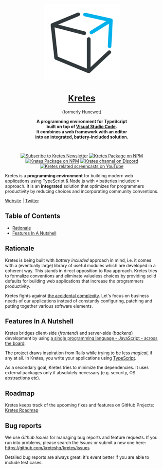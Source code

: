 <p align="center">
  <img width="250" src="/docs/huncwot-logo.svg">
</p>

<p align="center">
  <h1 align="center">
    <a href="https://kretes.dev">Kretes</a>
  </h1>
</p>

<p align="center">
  <span>(formerly Huncwot)</span>
</p>

<p align="center">
  <b>A programming environment for TypeScript <br />
  built on top of <a href="https://code.visualstudio.com/">Visual Studio Code</a>. <br/>
  It combines a web framework with an editor <br />
  into an integrated, battery-included solution.</b>
</p>

<br>

<p align="center">
  <a href="https://landing.mailerlite.com/webforms/landing/a3k0m1"><img src="https://img.shields.io/badge/%20newsletter%20-%20subscribe%20-blue.svg?style=for-the-badge" alt="Subscribe to Kretes Newsletter"></a>
  <a href="https://www.npmjs.com/package/huncwot"><img src="https://img.shields.io/npm/v/huncwot.svg?style=for-the-badge" alt="Kretes Package on NPM"></a>
  <a href="https://www.npmjs.com/package/huncwot"><img src="https://img.shields.io/npm/dm/huncwot.svg?style=for-the-badge" alt="Kretes Package on NPM"></a>
  <a href="https://discord.gg/befPaNb"><img src="https://img.shields.io/badge/Discord-join%20chat-738bd7.svg?style=for-the-badge" alt="Kretes channel on Discord"></a>
  <a href="https://www.youtube.com/playlist?list=PLhXZp00uXBk72m_G7E2Bshzd7PDpaInE1"><img src="https://img.shields.io/badge/YouTube-Watch%20Screencasts-red?style=for-the-badge" alt="Kretes related screencasts on YouTube"></a>
</a>

Kretes is a **programming environment** for building modern web applications
using TypeScript & Node.js with « batteries included » approach. It is an **integrated** solution that optimizes for programmers productivity by reducing choices and incorporating community conventions.


[Website](https://kretes.dev) |
[Twitter](http://twitter.com/kreteshq)

## Table of Contents

* [Rationale](#rationale)
* [Features In A Nutshell](#features-in-a-nutshell)

## Rationale

Kretes is being built with *battery included* approach in mind, i.e. it comes
with a (eventually large) library of useful modules which are developed in a
coherent way. This stands in direct opposition to Koa approach. Kretes tries to formalize conventions and eliminate valueless choices by providing solid defaults for building web applications that increase the programmers productivity.

Kretes fights against [the accidental complexity](https://wiki.c2.com/?AccidentalComplexity). Let's focus on business needs of our applications instead of constantly configuring, patching and putting together various software elements.

## Features In A Nutshell

Kretes bridges client-side (*frontend*) and server-side (*backend*) development
by using [a single programming language - JavaScript - across the
board](https://cdb.reacttraining.com/universal-javascript-4761051b7ae9).

The project draws inspiration from Rails while trying to be less *magical*, if
any at all. In Kretes, you write your applications using
[TypeScript](https://www.typescriptlang.org/).

As a secondary goal, Kretes tries to minimize the dependencies. It uses
external packages only if absolutely necessary (e.g. security, OS abstractions
etc).

## Roadmap

Kretes keeps track of the upcoming fixes and features on GitHub Projects:
[Kretes Roadmap](https://github.com/kreteshq/huncwot/projects/1)

## Bug reports

We use *Github Issues* for managing bug reports and feature requests. If you run
into problems, please search the *issues* or submit a new one here:
https://github.com/kreteshq/kretes/issues

Detailed bug reports are always great; it's event better if you are able to
include test cases.
